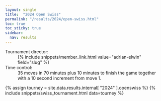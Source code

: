 ```yaml
---
layout: single
title:  "2024 Open Swiss"
permalink: "/results/2024/open-swiss.html"
toc: true
toc_sticky: true
sidebar:
  nav: results
---
```


<dl class="dl-horizontal">
	<dt>Tournament director:</dt>
	<dd>
		{% include snippets/member_link.html value="adrian-elwin" field="slug" %}
	</dd>
	<dt>Time control:</dt>
	<dd>35 moves in 70 minutes plus 10 minutes to finish the game together with a 10 second increment from move 1.</dd>
</dl>

{% assign tourney = site.data.results.internal[ "2024" ].openswiss %}
{% include snippets/swiss_tournament.html data=tourney %}

